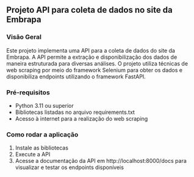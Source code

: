 ## Projeto API para coleta de dados no site da Embrapa

### Visão Geral
Este projeto implementa uma API para a coleta de dados do site da Embrapa. A API permite a extração e disponibilização dos dados de maneira estruturada para diversas análises.
O projeto utiliza técnicas de web scraping por meio do framework Selenium para obter os dados e disponibiliza endpoints utilizando o framework FastAPI.

### Pré-requisitos
- Python 3.11 ou superior
- Bibliotecas listadas no arquivo requirements.txt
- Acesso à internet para a realização do web scraping

### Como rodar a aplicação
1. Instale as bibliotecas
2. Execute a API
3. Acesse a documentação da API em http://localhost:8000/docs para visualizar e testar os endpoints disponíveis
